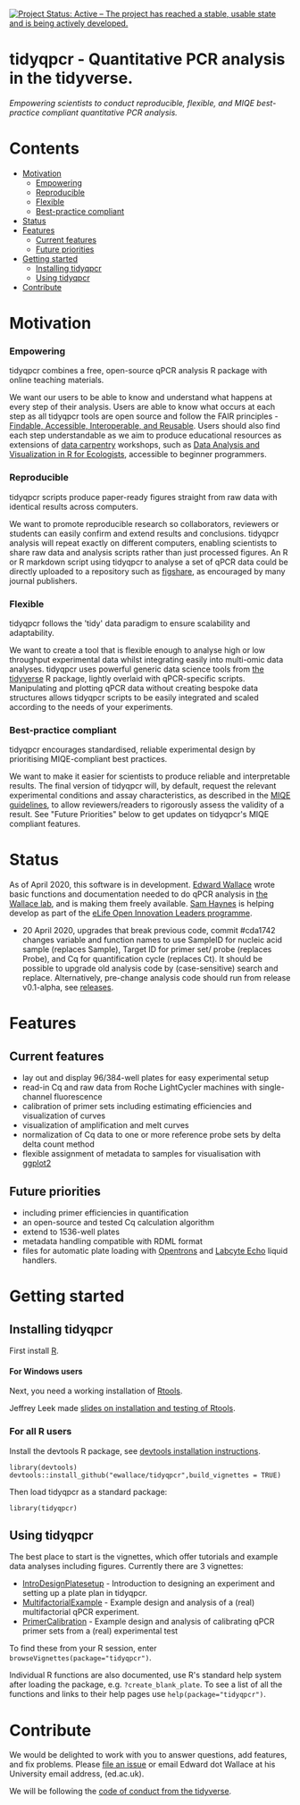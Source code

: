 [![Project Status: Active – The project has reached a stable, usable state and is being actively developed.](https://www.repostatus.org/badges/latest/active.svg)](https://www.repostatus.org/#active)

# tidyqpcr - Quantitative PCR analysis in the tidyverse.

*Empowering scientists to conduct reproducible, flexible, and MIQE best-practice compliant quantitative PCR analysis.*

# Contents

* [Motivation](#Motivation)
	* [Empowering](#Empowering)
	* [Reproducible](#Reproducible)
	* [Flexible](#Flexible)
	* [Best-practice compliant](#Best-practice-compliant)
* [Status](#Status)
* [Features](#Features)
	* [Current features](#Current-features)
	* [Future priorities](#Future-priorities)
* [Getting started](#Getting-started)
	* [Installing tidyqpcr](#Installing-tidyqpcr)
	* [Using tidyqpcr](#Using-tidyqpcr)
* [Contribute](#Contribute)

# Motivation

### Empowering

tidyqpcr combines a free, open-source qPCR analysis R package with online teaching materials. 

We want our users to be able to know and understand what happens at every step of their analysis. Users are able to know what occurs at each step as all tidyqpcr tools are open source and follow the FAIR principles - [Findable, Accessible, Interoperable, and Reusable](https://www.force11.org/group/fairgroup/fairprinciples). Users should also find each step understandable as we aim to produce educational resources as extensions of [data carpentry](https://datacarpentry.org/) workshops, such as [Data Analysis and Visualization in R for Ecologists](https://datacarpentry.org/R-ecology-lesson/), accessible to beginner programmers. 

### Reproducible

tidyqpcr scripts produce paper-ready figures straight from raw data with identical results across computers.

We want to promote reproducible research so collaborators, reviewers or students can easily confirm and extend results and conclusions. tidyqpcr analysis will repeat exactly on different computers, enabling scientists to share raw data and analysis scripts rather than just  processed figures. An R or R markdown script using tidyqpcr to analyse a set of qPCR data could be directly uploaded to a repository such as [figshare](https://figshare.com/), as encouraged by many journal publishers.

### Flexible

tidyqpcr follows the 'tidy' data paradigm to ensure scalability and adaptability.

We want to create a tool that is flexible enough to analyse high or low throughput experimental data whilst integrating easily into multi-omic data analyses. tidyqpcr uses powerful generic data science tools from [the tidyverse](https://www.tidyverse.org/) R package, lightly overlaid with qPCR-specific scripts. Manipulating and plotting qPCR data without creating bespoke data structures allows tidyqpcr scripts to be easily integrated and scaled according to the needs of your experiments.

### Best-practice compliant

tidyqpcr encourages standardised, reliable experimental design by prioritising MIQE-compliant best practices.

We want to make it easier for scientists to produce reliable and interpretable results. The final version of tidyqpcr will, by default, request the relevant experimental conditions and assay characteristics, as described in the [MIQE guidelines](https://academic.oup.com/clinchem/article/55/4/611/5631762), to allow reviewers/readers to rigorously assess the validity of a result. See "Future Priorities" below to get updates on tidyqpcr's MIQE compliant features.

# Status

As of April 2020, this software is in development. [Edward Wallace](https://github.com/ewallace) wrote basic functions and documentation needed to do qPCR analysis in [the Wallace lab](https://ewallace.github.io/), and is making them freely available. [Sam Haynes](https://github.com/dimmestp) is helping develop as part of the [eLife Open Innovation Leaders programme](https://elifesciences.org/labs/fdcb6588/innovation-leaders-2020-introducing-the-cohort). 

* 20 April 2020, upgrades that break previous code, commit #cda1742 changes variable and function names to use SampleID for nucleic acid sample (replaces Sample), Target ID for primer set/ probe (replaces Probe), and Cq for quantification cycle (replaces Ct). 
It should be possible to upgrade old analysis code by (case-sensitive) search and replace. 
Alternatively, pre-change analysis code should run from release v0.1-alpha, see [releases](https://github.com/ewallace/tidyqpcr/releases).

# Features 

## Current features

* lay out and display 96/384-well plates for easy experimental setup
* read-in Cq and raw data from Roche LightCycler machines with single-channel fluorescence
* calibration of primer sets including estimating efficiencies and visualization of curves
* visualization of amplification and melt curves
* normalization of Cq data to one or more reference probe sets by delta delta count method
* flexible assignment of metadata to samples for visualisation with [ggplot2](https://ggplot2.tidyverse.org/)

## Future priorities

* including primer efficiencies in quantification
* an open-source and tested Cq calculation algorithm
* extend to 1536-well plates 
* metadata handling compatible with RDML format
* files for automatic plate loading with [Opentrons](https://opentrons.com/) and [Labcyte Echo](https://www.labcyte.com/products/liquid-handling/echo-liquid-handlers) liquid handlers.


# Getting started

## Installing tidyqpcr

First install [R](https://www.r-project.org/). 

#### For Windows users

Next, you need a working installation of [Rtools]().

Jeffrey Leek made [slides on installation and testing of Rtools](http://jtleek.com/modules/01_DataScientistToolbox/02_10_rtools/).

### For all R users

Install the devtools R package, see [devtools installation instructions](https://www.r-project.org/nosvn/pandoc/devtools.html). 

```
library(devtools)
devtools::install_github("ewallace/tidyqpcr",build_vignettes = TRUE)
```

Then load tidyqpcr as a standard package:

```
library(tidyqpcr)
```

## Using tidyqpcr

The best place to start is the vignettes, which offer tutorials and example data analyses including figures. Currently there are 3 vignettes:

* [IntroDesignPlatesetup](vignettes/platesetup_vignette.Rmd) - Introduction to designing an experiment and setting up a plate plan in tidyqpcr.
* [MultifactorialExample](vignettes/multifactor_vignette.Rmd) - Example design and analysis of a (real) multifactorial qPCR experiment.
* [PrimerCalibration](vignettes/calibration_vignette.Rmd) - Example design and analysis of calibrating qPCR primer sets from a (real) experimental test

To find these from your R session, enter `browseVignettes(package="tidyqpcr")`. 


Individual R functions are also documented, use R's standard help system after loading the package, e.g. `?create_blank_plate`. To see a list of all the functions and links to their help pages use `help(package="tidyqpcr")`.

# Contribute

We would be delighted to work with you to answer questions, add features, and fix problems. Please [file an issue](https://github.com/ewallace/tidyqpcr/issues) or email Edward dot Wallace at his University email address, (ed.ac.uk).

We will be following the [code of conduct from the tidyverse](https://dplyr.tidyverse.org/CODE_OF_CONDUCT).
